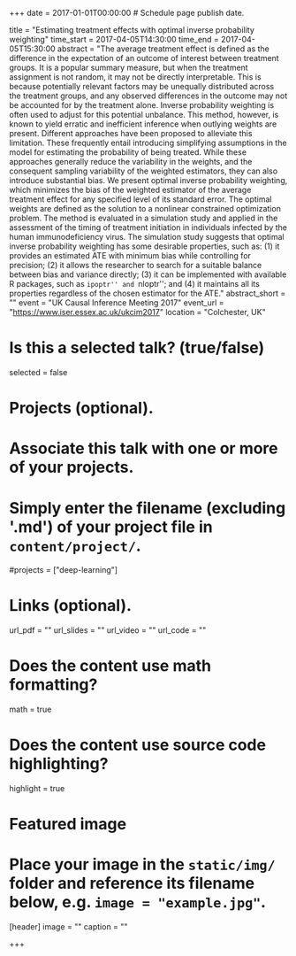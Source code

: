 +++
date = 2017-01-01T00:00:00  # Schedule page publish date.

title = "Estimating treatment effects with optimal inverse probability weighting"
time_start = 2017-04-05T14:30:00
time_end = 2017-04-05T15:30:00
abstract = "The average treatment effect is defined as the difference in the expectation of an outcome of interest between treatment groups. It is a popular summary measure, but when the treatment assignment is not random, it may not be directly interpretable. This is because potentially relevant factors may be unequally distributed across the treatment groups, and any observed differences in the outcome may not be accounted for by the treatment alone. Inverse probability weighting is often used to adjust for this potential unbalance. This method, however, is known to yield erratic and inefficient inference when outlying weights are present. Different approaches have been proposed to alleviate this limitation. These frequently entail introducing simplifying assumptions in the model for estimating the probability of being treated. While these approaches generally reduce the variability in the weights, and the consequent sampling variability of the weighted estimators, they can also introduce substantial bias. We present optimal inverse probability weighting, which minimizes the bias of the weighted estimator of the average treatment effect for any specified level of its standard error. The optimal weights are defined as the solution to a nonlinear constrained optimization problem. The method is evaluated in a simulation study and applied in the assessment of the timing of treatment initiation in individuals infected by the human immunodeficiency virus. The simulation study suggests that optimal inverse probability weighting has some desirable properties, such as: (1) it provides an estimated ATE with minimum bias while controlling for precision; (2) it allows the researcher to search for a suitable balance between bias and variance directly; (3) it can be implemented with available R packages, such as ``ipoptr'' and ``nloptr''; and (4) it maintains all its properties regardless of the chosen estimator for the ATE."
abstract_short = ""
event = "UK Causal Inference Meeting 2017"
event_url = "https://www.iser.essex.ac.uk/ukcim2017"
location = "Colchester, UK"

# Is this a selected talk? (true/false)
selected = false

# Projects (optional).
#   Associate this talk with one or more of your projects.
#   Simply enter the filename (excluding '.md') of your project file in `content/project/`.
#projects = ["deep-learning"]

# Links (optional).
url_pdf = ""
url_slides = ""
url_video = ""
url_code = ""

# Does the content use math formatting?
math = true

# Does the content use source code highlighting?
highlight = true

# Featured image
# Place your image in the `static/img/` folder and reference its filename below, e.g. `image = "example.jpg"`.
[header]
image = ""
caption = ""

+++

